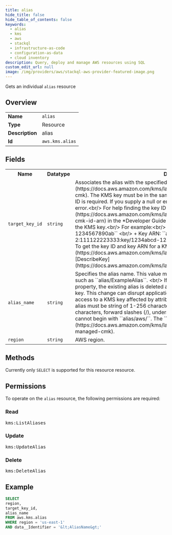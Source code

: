 ```yaml
---
title: alias
hide_title: false
hide_table_of_contents: false
keywords:
  - alias
  - kms
  - aws
  - stackql
  - infrastructure-as-code
  - configuration-as-data
  - cloud inventory
description: Query, deploy and manage AWS resources using SQL
custom_edit_url: null
image: /img/providers/aws/stackql-aws-provider-featured-image.png
---
```

Gets an individual <code>alias</code> resource

## Overview
<table><tbody>
<tr><td><b>Name</b></td><td><code>alias</code></td></tr>
<tr><td><b>Type</b></td><td>Resource</td></tr>
<tr><td><b>Description</b></td><td>alias</td></tr>
<tr><td><b>Id</b></td><td><code>aws.kms.alias</code></td></tr>
</tbody></table>

## Fields
<table><tbody>
<tr><th>Name</th><th>Datatype</th><th>Description</th></tr>
<tr><td><code>target_key_id</code></td><td><code>string</code></td><td>Associates the alias with the specified &#91;&#93;(https:&#x2F;&#x2F;docs.aws.amazon.com&#x2F;kms&#x2F;latest&#x2F;developerguide&#x2F;concepts.html#customer-cmk). The KMS key must be in the same AWS-account and Region.&lt;br&#x2F;&gt; A valid key ID is required. If you supply a null or empty string value, this operation returns an error.&lt;br&#x2F;&gt; For help finding the key ID and ARN, see &#91;Finding the key ID and ARN&#93;(https:&#x2F;&#x2F;docs.aws.amazon.com&#x2F;kms&#x2F;latest&#x2F;developerguide&#x2F;viewing-keys.html#find-cmk-id-arn) in the *Developer Guide*.&lt;br&#x2F;&gt; Specify the key ID or the key ARN of the KMS key.&lt;br&#x2F;&gt; For example:&lt;br&#x2F;&gt;  +  Key ID: ``1234abcd-12ab-34cd-56ef-1234567890ab`` &lt;br&#x2F;&gt;  +  Key ARN: ``arn:aws:kms:us-east-2:111122223333:key&#x2F;1234abcd-12ab-34cd-56ef-1234567890ab`` &lt;br&#x2F;&gt;  &lt;br&#x2F;&gt; To get the key ID and key ARN for a KMS key, use &#91;ListKeys&#93;(https:&#x2F;&#x2F;docs.aws.amazon.com&#x2F;kms&#x2F;latest&#x2F;APIReference&#x2F;API_ListKeys.html) or &#91;DescribeKey&#93;(https:&#x2F;&#x2F;docs.aws.amazon.com&#x2F;kms&#x2F;latest&#x2F;APIReference&#x2F;API_DescribeKey.html).</td></tr>
<tr><td><code>alias_name</code></td><td><code>string</code></td><td>Specifies the alias name. This value must begin with ``alias&#x2F;`` followed by a name, such as ``alias&#x2F;ExampleAlias``. &lt;br&#x2F;&gt;  If you change the value of the ``AliasName`` property, the existing alias is deleted and a new alias is created for the specified KMS key. This change can disrupt applications that use the alias. It can also allow or deny access to a KMS key affected by attribute-based access control (ABAC).&lt;br&#x2F;&gt;  The alias must be string of 1-256 characters. It can contain only alphanumeric characters, forward slashes (&#x2F;), underscores (_), and dashes (-). The alias name cannot begin with ``alias&#x2F;aws&#x2F;``. The ``alias&#x2F;aws&#x2F;`` prefix is reserved for &#91;&#93;(https:&#x2F;&#x2F;docs.aws.amazon.com&#x2F;kms&#x2F;latest&#x2F;developerguide&#x2F;concepts.html#aws-managed-cmk).</td></tr>
<tr><td><code>region</code></td><td><code>string</code></td><td>AWS region.</td></tr>

</tbody></table>

## Methods
Currently only <code>SELECT</code> is supported for this resource resource.

## Permissions

To operate on the <code>alias</code> resource, the following permissions are required:

### Read
<pre>
kms:ListAliases</pre>

### Update
<pre>
kms:UpdateAlias</pre>

### Delete
<pre>
kms:DeleteAlias</pre>


## Example
```sql
SELECT
region,
target_key_id,
alias_name
FROM aws.kms.alias
WHERE region = 'us-east-1'
AND data__Identifier = '&lt;AliasName&gt;'
```
